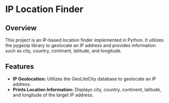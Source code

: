 # IP Location Finder

## Overview

This project is an IP-based location finder implemented in Python. It utilizes the pygeoip library to geolocate an IP address and provides information such as city, country, continent, latitude, and longitude.


## Features

- **IP Geolocation:** Utilizes the GeoLiteCity database to geolocate an IP address.
- **Prints Location Information:** Displays city, country, continent, latitude, and longitude of the target IP address.
